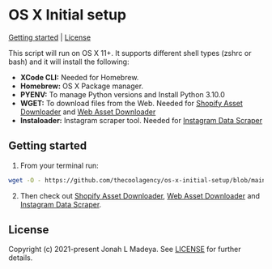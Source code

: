 # OS X Initial setup

[Getting started](#getting-started) |
[License](#license)

This script will run on OS X 11+. It supports different shell types (zshrc or bash) and it will install the following:

* **XCode CLI:** Needed for Homebrew.
* **Homebrew:** OS X Package manager.
* **PYENV:** To manage Python versions and Install Python 3.10.0
* **WGET:** To download files from the Web. Needed for [Shopify Asset Downloader](https://github.com/thecoolagency/osx-bash-shopify-asset-downloader) and [Web Asset Downloader](https://github.com/thecoolagency/osx-bash-web-asset-downloader)
* **Instaloader:** Instagram scraper tool. Needed for [Instagram Data Scraper](https://github.com/thecoolagency/instagram-data-scraper)

## Getting started

1. From your terminal run:
``` sh
wget -O - https://github.com/thecoolagency/os-x-initial-setup/blob/main/install.sh | bash
```
2. Then check out [Shopify Asset Downloader](https://github.com/thecoolagency/osx-bash-shopify-asset-downloader), [Web Asset Downloader](https://github.com/thecoolagency/osx-bash-web-asset-downloader) and [Instagram Data Scraper](https://github.com/thecoolagency/instagram-data-scraper).

## License

Copyright (c) 2021-present Jonah L Madeya. See [LICENSE](/LICENSE.md) for further details.


